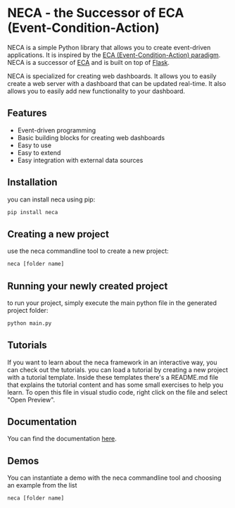 # NECA - the Successor of ECA (Event-Condition-Action)
NECA is a simple Python library that allows you to create event-driven applications. It is inspired by the [ECA (Event-Condition-Action) paradigm](https://en.wikipedia.org/wiki/Event_condition_action). NECA is a successor of [ECA](https://github.com/utwente-db/eca) and is built on top of [Flask](https://flask.palletsprojects.com/en/2.0.x/).

NECA is specialized for creating web dashboards. It allows you to easily create a web server with a dashboard that can be updated real-time. It also allows you to easily add new functionality to your dashboard.

## Features
- Event-driven programming
- Basic building blocks for creating web dashboards
- Easy to use
- Easy to extend
- Easy integration with external data sources

## Installation
you can install neca using pip:
```bash
pip install neca
```

## Creating a new project
use the neca commandline tool to create a new project:
```bash
neca [folder name]
```

## Running your newly created project
to run your project, simply execute the main python file in the generated project folder:
```bash
python main.py
```

## Tutorials
If you want to learn about the neca framework in an interactive way, you can check out the tutorials. 
you can load a tutorial by creating a new project with a tutorial template. Inside these templates there's a README.md file that explains the tutorial content and has some small exercises to help you learn. To open this file in visual studio code, right click on the file and select "Open Preview".

## Documentation
You can find the documentation [here](https://github.com/NiekAukes/eca2/wiki).

## Demos
You can instantiate a demo with the neca commandline tool and choosing an example from the list
```bash
neca [folder name]
```
